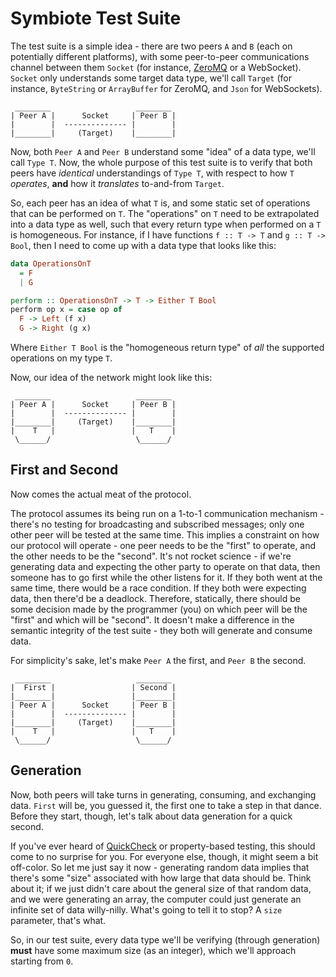 # Symbiote Test Suite

The test suite is a simple idea - there are two peers `A` and `B` (each on potentially different platforms),
with some peer-to-peer communications channel between them `Socket`
(for instance, [ZeroMQ](https://zeromq.org) or a WebSocket). `Socket` only understands some target data type,
we'll call `Target` (for instance, `ByteString` or `ArrayBuffer` for ZeroMQ, and `Json` for WebSockets).

```
 ________                   ________
| Peer A |      Socket     | Peer B |
|        |  -------------- |        |
|________|     (Target)    |________|
```

Now, both `Peer A` and `Peer B` understand some "idea" of a data type, we'll call `Type T`. Now, the
whole purpose of this test suite is to verify that both peers have _identical_ understandings of `Type T`,
with respect to how `T` _operates_, __and__ how it _translates_ to-and-from `Target`.

So, each peer has an idea of what `T` is, and some static set of operations that can be performed on `T`.
The "operations" on `T` need to be extrapolated into a data type as well, such that every return type
when performed on a `T` is homogeneous. For instance, if I have functions `f :: T -> T` and `g :: T -> Bool`,
then I need to come up with a data type that looks like this:

```haskell
data OperationsOnT
  = F
  | G

perform :: OperationsOnT -> T -> Either T Bool
perform op x = case op of
  F -> Left (f x)
  G -> Right (g x)
```

Where `Either T Bool` is the "homogeneous return type" of _all_ the supported operations on my type `T`.

Now, our idea of the network might look like this:

```
 ________                   ________
| Peer A |      Socket     | Peer B |
|        |  -------------- |        |
|________|     (Target)    |________|
|    T   |                 |   T    |
 \______/                   \______/ 
```

## First and Second

Now comes the actual meat of the protocol.

The protocol assumes its being run on a 1-to-1 communication mechanism - there's no testing for broadcasting
and subscribed messages; only one other peer will be tested at the same time. This implies a constraint on
how our protocol will operate - one peer needs to be the "first" to operate, and the other needs to be the
"second". It's not rocket science - if we're generating data and expecting the other party to operate on that
data, then someone has to go first while the other listens for it. If they both went at the same time, there
would be a race condition. If they both were expecting data, then there'd be a deadlock. Therefore, statically,
there should be some decision made by the programmer (you) on which peer will be the "first" and which will
be "second". It doesn't make a difference in the semantic integrity of the test suite - they both will
generate and consume data.

For simplicity's sake, let's make `Peer A` the first, and `Peer B` the second.


```
 ________                   ________
|  First |                 | Second |
|________|                 |________|
| Peer A |      Socket     | Peer B |
|        |  -------------- |        |
|________|     (Target)    |________|
|    T   |                 |   T    |
 \______/                   \______/ 
```


## Generation

Now, both peers will take turns in generating, consuming, and exchanging data. `First` will be, you guessed it,
the first one to take a step in that dance. Before they start, though, let's talk about data generation for
a quick second.

If you've ever heard of [QuickCheck](https://hackage.haskell.org/package/QuickCheck) or property-based testing,
this should come to no surprise for you. For everyone else, though, it might seem a bit off-color. So let me
just say it now - generating random data implies that there's some "size" associated with how large that data
should be. Think about it; if we just didn't care about the general size of that random data, and we were
generating an array, the computer could just generate an infinite set of data willy-nilly. What's going to
tell it to stop? A `size` parameter, that's what.

So, in our test suite, every data type we'll be verifying (through generation) __must__ have some maximum
size (as an integer), which we'll approach starting from `0`.

